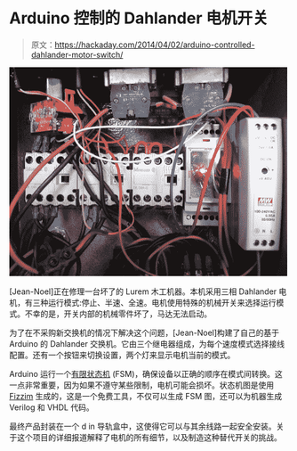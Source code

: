 # Arduino 控制的 Dahlander 电机开关

> 原文：<https://hackaday.com/2014/04/02/arduino-controlled-dahlander-motor-switch/>

[![Dahlander Switch](img/9bea86a3f0cc14ddacb9780070145b23.png)](http://hackaday.com/2014/04/02/arduino-controlled-dahlander-motor-switch/dahlander-switch/)

[Jean-Noel]正在修理一台坏了的 Lurem 木工机器。本机采用三相 Dahlander 电机，有三种运行模式:停止、半速、全速。电机使用特殊的机械开关来选择运行模式。不幸的是，开关内部的机械零件坏了，马达无法启动。

为了在不采购新交换机的情况下解决这个问题，[Jean-Noel]构建了自己的基于 Arduino 的 Dahlander 交换机。它由三个继电器组成，为每个速度模式选择接线配置。还有一个按钮来切换设置，两个灯来显示电机当前的模式。

Arduino 运行一个[有限状态机](http://en.wikipedia.org/wiki/Finite-state_machine) (FSM)，确保设备以正确的顺序在模式间转换。这一点非常重要，因为如果不遵守某些限制，电机可能会损坏。状态机图是使用 [Fizzim](http://www.fizzim.com/) 生成的，这是一个免费工具，不仅可以生成 FSM 图，还可以为机器生成 Verilog 和 VHDL 代码。

最终产品封装在一个 d in 导轨盒中，这使得它可以与其余线路一起安全安装。关于这个项目的详细报道解释了电机的所有细节，以及制造这种替代开关的挑战。